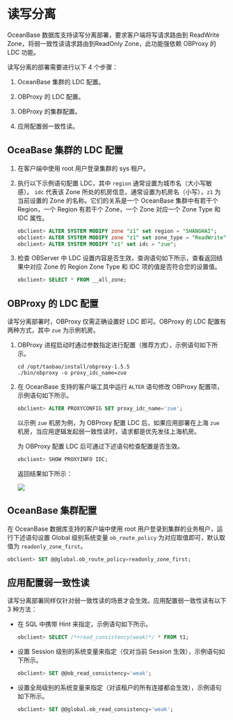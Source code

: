 读写分离
=========================

OceanBase 数据库支持读写分离部署，要求客户端将写请求路由到 ReadWrite Zone，将弱一致性读请求路由到ReadOnly Zone，此功能强依赖 OBProxy 的 LDC 功能。

读写分离的部署需要进行以下 4 个步骤：

1. OceanBase 集群的 LDC 配置。

2. OBProxy 的 LDC 配置。

3. OBProxy 的集群配置。

4. 应用配置弱一致性读。

OceaBase 集群的 LDC 配置
----------------------------

1. 在客户端中使用 root 用户登录集群的 sys 租户。

2. 执行以下示例语句配置 LDC，其中 `region` 通常设置为城市名（大小写敏感）。 `idc` 代表该 Zone 所处的机房信息，通常设置为机房名（小写），`z1` 为当前设置的 Zone 的名称。它们的关系是一个 OceanBase 集群中有若干个 Region，一个 Region 有若干个 Zone，一个 Zone 对应一个 Zone Type 和 IDC 属性。

   ```sql
   obclient> ALTER SYSTEM MODIFY zone "z1" set region = "SHANGHAI"; 
   obclient> ALTER SYSTEM MODIFY zone "z1" set zone_type = "ReadWrite";
   obclient> ALTER SYSTEM MODIFY "z1" set idc = "zue";
   ```

3. 检查 OBServer 中 LDC 设置内容是否生效，查询语句如下所示，查看返回结果中对应 Zone 的 Region Zone Type 和 IDC 项的值是否符合您的设置值。

   ```sql
   obclient> SELECT * FROM __all_zone;
   ```

OBProxy 的 LDC 配置
-------------------------

读写分离部署时，OBProxy 仅需正确设置好 LDC 即可。OBProxy 的 LDC 配置有两种方式，其中 `zue` 为示例机房。

1. OBProxy 进程启动时通过参数指定进行配置（推荐方式），示例语句如下所示。

   ```shell
   cd /opt/taobao/install/obproxy-1.5.5
   ./bin/obproxy -o proxy_idc_name=zue
   ```

2. 在 OceanBase 支持的客户端工具中运行 `ALTER` 语句修改 OBProxy 配置项，示例语句如下所示。

   ```sql
   obclient> ALTER PROXYCONFIG SET proxy_idc_name='zue';
   ```

   以示例 `zue` 机房为例，为 OBProxy 配置 LDC 后，如果应用部署在上海 `zue` 机房，当应用逻辑发起弱一致性读时，请求都是优先发往上海机房。

   为 OBProxy 配置 LDC 后可通过下述语句检查配置是否生效。

   ```sql
   obclient> SHOW PROXYINFO IDC;
   ```

   返回结果如下所示：

   ![](https://help-static-aliyun-doc.aliyuncs.com/assets/img/zh-CN/6525858951/p147038.png)

OceanBase 集群配置
-----------------------

在 OceanBase 数据库支持的客户端中使用 root 用户登录到集群的业务租户，运行下述语句设置 Global 级别系统变量 `ob_route_policy` 为对应取值即可，默认取值为 `readonly_zone_first`。

```sql
obclient> SET @@global.ob_route_policy=readonly_zone_first;
```

应用配置弱一致性读
------------------

读写分离部署同样仅针对弱一致性读的场景才会生效。应用配置弱一致性读有以下 3 种方法：

* 在 SQL 中携带 Hint 来指定，示例语句如下所示。

  ```sql
  obclient> SELECT /*+read_consistency(weak)*/ * FROM t1;
  ```

* 设置 Session 级别的系统变量来指定（仅对当前 Session 生效），示例语句如下所示。

  ```sql
  obclient> SET @@ob_read_consistency='weak';
  ```

* 设置全局级别的系统变量来指定（对该租户的所有连接都会生效），示例语句如下所示。

  ```sql
  obclient> SET @@global.ob_read_consistency='weak';
  ```
